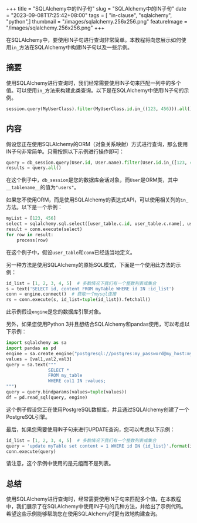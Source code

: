 +++
title = "SQLAlchemy中的IN子句"
slug = "SQLAlchemy中的IN子句"
date = "2023-09-08T17:25:42+08:00"
tags = [ "in-clause", "sqlalchemy", "python",]
thumbnail = "/images/sqlalchemy.256x256.png"
featureImage = "/images/sqlalchemy.256x256.png"
+++


在SQLAlchemy中，要使用IN子句进行查询非常简单。本教程将向您展示如何使用`in_`方法在SQLAlchemy中构建IN子句以及一些示例。

## 摘要

使用SQLAlchemy进行查询时，我们经常需要使用IN子句来匹配一列中的多个值。可以使用`in_`方法来构建此类查询。以下是在SQLAlchemy中使用IN子句的示例。

```python
session.query(MyUserClass).filter(MyUserClass.id.in_((123, 456))).all()
```

## 内容

假设您正在使用SQLAlchemy的ORM（对象关系映射）方式进行查询，那么使用IN子句非常简单。只需按照以下示例进行操作即可：

```python
query = db_session.query(User.id, User.name).filter(User.id.in_([123, 456]))
results = query.all()
```

在这个例子中，`db_session`是您的数据库会话对象，而`User`是ORM类，其中`__tablename__`的值为`"users"`。

如果您不使用ORM，而是使用SQLAlchemy的表达式API，可以使用相关列的`in_`方法。以下是一个示例：

```python
myList = [123, 456]
select = sqlalchemy.sql.select([user_table.c.id, user_table.c.name], user_table.c.id.in_(myList))
result = conn.execute(select)
for row in result:
    process(row)
```

在这个例子中，假设`user_table`和`conn`已经适当地定义。

另一种方法是使用SQLAlchemy的原始SQL模式，下面是一个使用此方法的示例：

```python
id_list = [1, 2, 3, 4, 5]  # 多数情况下我们有一个整数列表或集合
s = text('SELECT id, content FROM myTable WHERE id IN :id_list')
conn = engine.connect()  # 获取一个mysql连接
rs = conn.execute(s, id_list=tuple(id_list)).fetchall()
```

此示例假设`engine`是您的数据库引擎对象。

另外，如果您使用Python 3并且想结合SQLAlchemy和pandas使用，可以考虑以下示例：

```python
import sqlalchemy as sa
import pandas as pd
engine = sa.create_engine("postgresql://postgres:my_password@my_host:my_port/my_db")
values = [val1,val2,val3]   
query = sa.text(""" 
                SELECT *
                FROM my_table
                WHERE col1 IN :values; 
""")
query = query.bindparams(values=tuple(values))
df = pd.read_sql(query, engine)
```

这个例子假设您正在使用PostgreSQL数据库，并且通过SQLAlchemy创建了一个PostgreSQL引擎。

最后，如果您需要使用IN子句来进行UPDATE查询，您可以考虑以下示例：

```python
id_list = [1, 2, 3, 4, 5]  # 多数情况下我们有一个整数列表或集合
query = 'update myTable set content = 1 WHERE id IN {id_list}'.format(id_list=tuple(id_list))
conn.execute(query)
```

请注意，这个示例中使用的是元组而不是列表。

## 总结

使用SQLAlchemy进行查询时，经常需要使用IN子句来匹配多个值。在本教程中，我们展示了在SQLAlchemy中使用IN子句的几种方法，并给出了示例代码。希望这些示例能够帮助您在使用SQLAlchemy时更有效地构建查询。


